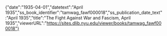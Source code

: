 {"date":"1935-04-01","datetext":"April 1935","ss_book_identifier":"tamwag_fawf000018","ss_publication_date_text":"April 1935","title":"The Fight Against War and Fascism, April 1935","viewerURL":"https://sites.dlib.nyu.edu/viewer/books/tamwag_fawf000018"}